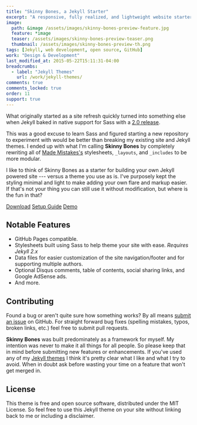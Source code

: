```yaml
---
title: "Skinny Bones, a Jekyll Starter"
excerpt: "A responsive, fully realized, and lightweight website starter for Jekyll."
image: 
  path: &image /assets/images/skinny-bones-preview-feature.jpg
  feature: *image
  teaser: /assets/images/skinny-bones-preview-teaser.png
  thumbnail: /assets/images/skinny-bones-preview-th.png
tags: [Jekyll, web development, open source, GitHub]
work: "Design & Development"
last_modified_at: 2015-05-22T15:11:31-04:00
breadcrumbs:
  - label: "Jekyll Themes"
    url: /work/jekyll-themes/
comments: true
comments_locked: true
order: 11
support: true
---
```


What originally started as a site refresh quickly turned into something else when Jekyll baked in native support for Sass with a [2.0 release](http://jekyllrb.com/docs/history/#v2-0-0).

This was a good excuse to learn Sass and figured starting a new repository to experiment with would be better than breaking my existing site and Jekyll themes. I ended up with what I'm calling **Skinny Bones** by completely rewriting all of [Made Mistakes's](https://github.com/mmistakes/made-mistakes) stylesheets, `_layouts`, and `_includes` to be more modular.

I like to think of Skinny Bones as a starter for building your own Jekyll powered site --- versus a theme you use as is. I've purposely kept the styling minimal and light to make adding your own flare and markup easier. If that's not your thing you can still use it without modification, but where is the fun in that?

<div markdown="0" class="btn--group">
  <a href="https://github.com/mmistakes/skinny-bones-jekyll/archive/master.zip" class="btn btn--info">Download</a>
  <a href="https://mmistakes.github.io/skinny-bones-jekyll/getting-started/" class="btn">Setup Guide</a>
  <a href="https://mmistakes.github.io/skinny-bones-jekyll/" class="btn">Demo</a>
</div>

## Notable Features

* GitHub Pages compatible.
* Stylesheets built using Sass to help theme your site with ease. *Requires Jekyll 2.x*
* Data files for easier customization of the site navigation/footer and for supporting multiple authors.
* Optional Disqus comments, table of contents, social sharing links, and Google AdSense ads.
* And more.

## Contributing

Found a bug or aren't quite sure how something works? By all means [submit an issue](https://github.com/mmistakes/skinny-bones-jekyll/issues) on GitHub. For straight forward bug fixes (spelling mistakes, typos, broken links, etc.) feel free to submit pull requests. 

**Skinny Bones** was built predominately as a framework for myself. My intention was never to make it all things for all people. So please keep that in mind before submitting new features or enhancements. If you've used any of my [Jekyll themes](http://mademistakes.com/work/jekyll-themes/) I think it's pretty clear what I like and what I try to avoid. When in doubt ask before wasting your time on a feature that won't get merged in.

## License

This theme is free and open source software, distributed under the MIT License. So feel free to use this Jekyll theme on your site without linking back to me or including a disclaimer. 
